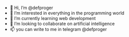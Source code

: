 - 👋 Hi, I’m @defproger
- 👀 I’m interested in everything in the programming world
- 🌱 I’m currently learning web development
- 💞️ I’m looking to collaborate on artificial intelligence
- 📫 you can write to me in telegram @defproger

<!---
defproger/defproger is a ✨ special ✨ repository because its `README.md` (this file) appears on your GitHub profile.
You can click the Preview link to take a look at your changes.
--->
